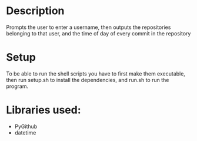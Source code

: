 # Description
  Prompts the user to enter a username, then outputs the repositories belonging to that user, and the time of day of every
  commit in the repository
# Setup
  To be able to run the shell scripts you have to first make them executable, then run setup.sh to install the dependencies,
  and run.sh to run the program.
# Libraries used:
- PyGithub
- datetime
